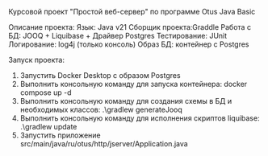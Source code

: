 Курсовой проект "Простой веб-сервер" по программе Otus Java Basic

Описание проекта:
Язык: Java v21
Сборщик проекта:Graddle
Работа с БД: JOOQ + Liquibase + Драйвер Postgres
Тестирование: JUnit
Логирование: log4j (только консоль)
Образ БД: контейнер с Postgres

Запуск проекта:
1) Запустить Docker Desktop с образом Postgres
2) Выполнить консольную команду для запуска контейнера: docker compose up -d
3) Выполнить консольную команду для создания схемы в БД и необходимых классов: .\gradlew generateJooq
4) Выполнить консольную команду для исполнения скриптов liquibase: .\gradlew update
5) Запустить приложение src/main/java/ru/otus/http/jserver/Application.java
